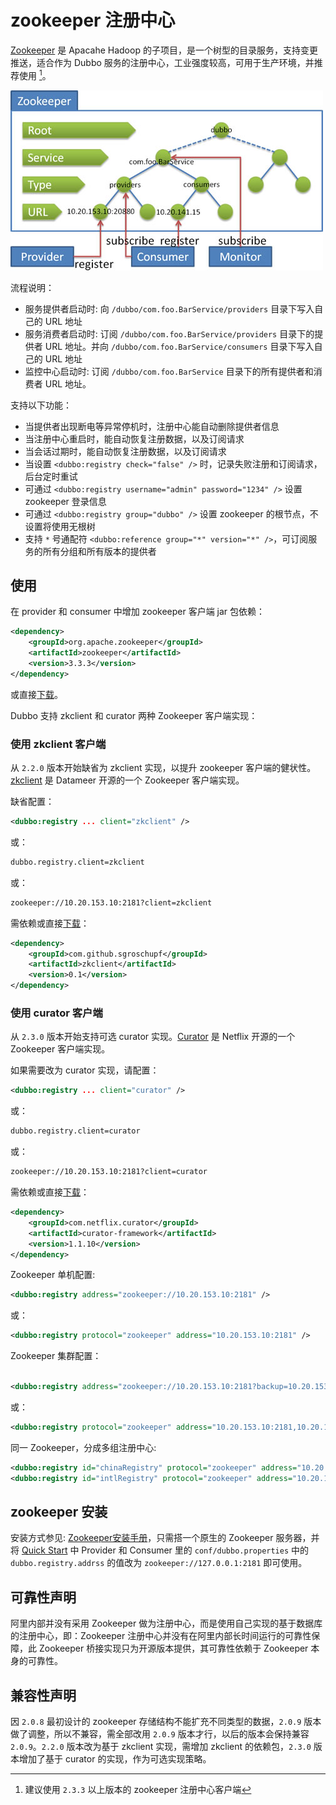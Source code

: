 # zookeeper 注册中心

[Zookeeper](http://zookeeper.apache.org) 是 Apacahe Hadoop 的子项目，是一个树型的目录服务，支持变更推送，适合作为 Dubbo 服务的注册中心，工业强度较高，可用于生产环境，并推荐使用 [^1]。

![/user-guide/images/zookeeper.jpg](../../sources/images/zookeeper.jpg)

流程说明：

* 服务提供者启动时: 向 `/dubbo/com.foo.BarService/providers` 目录下写入自己的 URL 地址
* 服务消费者启动时: 订阅 `/dubbo/com.foo.BarService/providers` 目录下的提供者 URL 地址。并向 `/dubbo/com.foo.BarService/consumers` 目录下写入自己的 URL 地址
* 监控中心启动时: 订阅 `/dubbo/com.foo.BarService` 目录下的所有提供者和消费者 URL 地址。

支持以下功能：

* 当提供者出现断电等异常停机时，注册中心能自动删除提供者信息
* 当注册中心重启时，能自动恢复注册数据，以及订阅请求
* 当会话过期时，能自动恢复注册数据，以及订阅请求
* 当设置 `<dubbo:registry check="false" />` 时，记录失败注册和订阅请求，后台定时重试
* 可通过 `<dubbo:registry username="admin" password="1234" />` 设置 zookeeper 登录信息
* 可通过 `<dubbo:registry group="dubbo" />` 设置 zookeeper 的根节点，不设置将使用无根树
* 支持 `*` 号通配符 `<dubbo:reference group="*" version="*" />`，可订阅服务的所有分组和所有版本的提供者

## 使用

在 provider 和 consumer 中增加 zookeeper 客户端 jar 包依赖：

```xml
<dependency>
    <groupId>org.apache.zookeeper</groupId>
    <artifactId>zookeeper</artifactId>
    <version>3.3.3</version>
</dependency>
```

或直接[下载](http://repo1.maven.org/maven2/org/apache/zookeeper/zookeeper)。

Dubbo 支持 zkclient 和 curator 两种 Zookeeper 客户端实现：

### 使用 zkclient 客户端

从 `2.2.0` 版本开始缺省为 zkclient 实现，以提升 zookeeper 客户端的健状性。[zkclient](https://github.com/sgroschupf/zkclient) 是 Datameer 开源的一个 Zookeeper 客户端实现。

缺省配置：

```xml
<dubbo:registry ... client="zkclient" />
```

或：

```sh
dubbo.registry.client=zkclient
```

或：

```sh
zookeeper://10.20.153.10:2181?client=zkclient
```

需依赖或直接[下载](http://repo1.maven.org/maven2/com/github/sgroschupf/zkclient)：

```xml
<dependency>
    <groupId>com.github.sgroschupf</groupId>
    <artifactId>zkclient</artifactId>
    <version>0.1</version>
</dependency>
```


### 使用 curator 客户端

从 `2.3.0` 版本开始支持可选 curator 实现。[Curator](https://github.com/Netflix/curator) 是 Netflix 开源的一个 Zookeeper 客户端实现。

如果需要改为 curator 实现，请配置：

```xml
<dubbo:registry ... client="curator" />
```

或：

```sh
dubbo.registry.client=curator
```

或：

```sh
zookeeper://10.20.153.10:2181?client=curator
```

需依赖或直接[下载](http://repo1.maven.org/maven2/com/netflix/curator/curator-framework)：

```xml
<dependency>
    <groupId>com.netflix.curator</groupId>
    <artifactId>curator-framework</artifactId>
    <version>1.1.10</version>
</dependency>
```

Zookeeper 单机配置:

```xml
<dubbo:registry address="zookeeper://10.20.153.10:2181" />
```

或：

```xml
<dubbo:registry protocol="zookeeper" address="10.20.153.10:2181" />
```

Zookeeper 集群配置：

```xml

<dubbo:registry address="zookeeper://10.20.153.10:2181?backup=10.20.153.11:2181,10.20.153.12:2181" />
```

或：

```xml
<dubbo:registry protocol="zookeeper" address="10.20.153.10:2181,10.20.153.11:2181,10.20.153.12:2181" />
```

同一 Zookeeper，分成多组注册中心:

```xml
<dubbo:registry id="chinaRegistry" protocol="zookeeper" address="10.20.153.10:2181" group="china" />
<dubbo:registry id="intlRegistry" protocol="zookeeper" address="10.20.153.10:2181" group="intl" />
```

## zookeeper 安装

安装方式参见: [Zookeeper安装手册](../../../admin/install/zookeeper.md)，只需搭一个原生的 Zookeeper 服务器，并将 [Quick Start](../../quick-start.md) 中 Provider 和 Consumer 里的 `conf/dubbo.properties` 中的 `dubbo.registry.addrss` 的值改为 `zookeeper://127.0.0.1:2181` 即可使用。


## 可靠性声明

阿里内部并没有采用 Zookeeper 做为注册中心，而是使用自己实现的基于数据库的注册中心，即：Zookeeper 注册中心并没有在阿里内部长时间运行的可靠性保障，此 Zookeeper 桥接实现只为开源版本提供，其可靠性依赖于 Zookeeper 本身的可靠性。

## 兼容性声明

因 `2.0.8` 最初设计的 zookeeper 存储结构不能扩充不同类型的数据，`2.0.9` 版本做了调整，所以不兼容，需全部改用 `2.0.9` 版本才行，以后的版本会保持兼容 `2.0.9`。`2.2.0` 版本改为基于 zkclient 实现，需增加 zkclient 的依赖包，`2.3.0` 版本增加了基于 curator 的实现，作为可选实现策略。

[^1]: 建议使用 `2.3.3` 以上版本的 zookeeper 注册中心客户端
